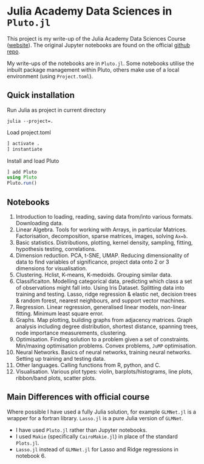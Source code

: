 # Julia Academy Data Sciences in `Pluto.jl`

This project is my write-up of the Julia Academy Data Sciences Course ([website](https://juliaacademy.com/p/julia-for-data-science)). The original Jupyter notebooks are found on the official [github repo](https://github.com/JuliaAcademy/DataScience).

My write-ups of the notebooks are in `Pluto.jl`. Some notebooks utilise the inbuilt package management within Pluto, others make use of a local environment (using `Project.toml`). 

## Quick installation

Run Julia as project in current directory

`julia --project=.`

Load project.toml

```julia
] activate .
] instantiate
```

Install and load Pluto

```julia
] add Pluto
using Pluto
Pluto.run()
```

## Notebooks

1. Introduction to loading, reading, saving data from/into various formats. Downloading data.
2. Linear Algebra. Tools for working with Arrays, in particular Matrices. Factorisation, decomposition, sparse matrices, images, solving `Ax=b`.
3. Basic statistics. Distributions, plotting, kernel density, sampling, fitting, hypothesis testing, correlations.
4. Dimension reduction. PCA, t-SNE, UMAP. Reducing dimensionality of data to find variables of significance, project data onto 2 or 3 dimensions for visualisation.
5. Clustering. Hclist, K-means, K-medoids. Grouping similar data.
6. Classificaiton. Modelling categorical data, predicting which class a set of observations might fall into. Using Iris Dataset. Splitting data into training and testing. Lasso, ridge regression & elastic net, decision trees & random forest, nearest neighbours, and support vector machines.
7. Regression. Linear regression, generalised linear models, non-linear fitting. Minimum least square error. 
8. Graphs. Map plotting, building graphs from adjacency matrices. Graph analysis including degree distribution, shortest distance, spanning trees, node importance measurements, clustering.
9. Optimisation. Finding solution to a problem given a set of constraints. Min/maxing optimisation problems. Convex problems, `JuMP` optimisation.
10. Neural Networks. Basics of neural networks, training neural networks. Setting up training and testing data.
11. Other languages. Calling functions from R, python, and C. 
12. Visualisation. Various plot types: violin, barplots/histograms, line plots, ribbon/band plots, scatter plots.

## Main Differences with official course

Where possible I have used a fully Julia solution, for example `GLMNet.jl` is a wrapper for a fortran library. `Lasso.jl` is a pure Julia version of `GLMNet`.

* I have used `Pluto.jl` rather than Jupyter notebooks.
* I used `Makie` (specifically `CairoMakie.jl`) in place of the standard `Plots.jl`.
* `Lasso.jl` instead of `GLMNet.jl` for Lasso and Ridge regressions in notebook 6.
